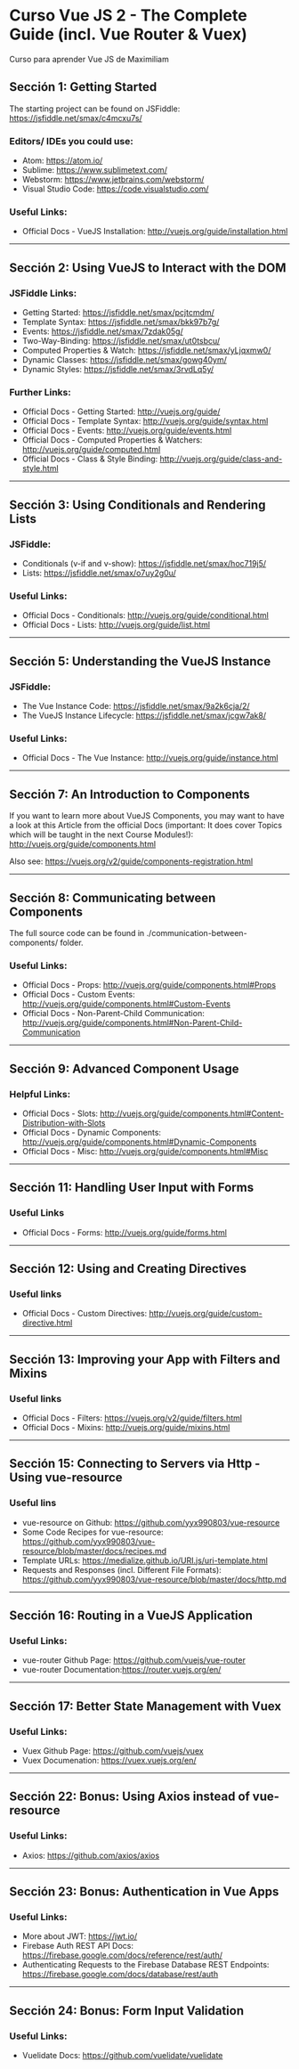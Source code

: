 # Curso Vue JS 2 - The Complete Guide (incl. Vue Router & Vuex)

Curso para aprender Vue JS de Maximiliam

## Sección 1: Getting Started

The starting project can be found on JSFiddle: https://jsfiddle.net/smax/c4mcxu7s/

### Editors/ IDEs you could use:

- Atom: https://atom.io/
- Sublime: https://www.sublimetext.com/
- Webstorm: https://www.jetbrains.com/webstorm/
- Visual Studio Code: https://code.visualstudio.com/

### Useful Links:

- Official Docs - VueJS Installation: http://vuejs.org/guide/installation.html

---

## Sección 2: Using VueJS to Interact with the DOM

### JSFiddle Links:

- Getting Started: https://jsfiddle.net/smax/pcjtcmdm/
- Template Syntax: https://jsfiddle.net/smax/bkk97b7g/
- Events: https://jsfiddle.net/smax/7zdak05g/
- Two-Way-Binding: https://jsfiddle.net/smax/ut0tsbcu/
- Computed Properties & Watch: https://jsfiddle.net/smax/yLjqxmw0/
- Dynamic Classes: https://jsfiddle.net/smax/gowg40ym/
- Dynamic Styles: https://jsfiddle.net/smax/3rvdLq5y/

### Further Links:

- Official Docs - Getting Started: http://vuejs.org/guide/
- Official Docs - Template Syntax: http://vuejs.org/guide/syntax.html
- Official Docs - Events: http://vuejs.org/guide/events.html
- Official Docs - Computed Properties & Watchers: http://vuejs.org/guide/computed.html
- Official Docs - Class & Style Binding: http://vuejs.org/guide/class-and-style.html

---

## Sección 3: Using Conditionals and Rendering Lists

### JSFiddle:

- Conditionals (v-if and v-show): https://jsfiddle.net/smax/hoc719j5/
- Lists: https://jsfiddle.net/smax/o7uy2g0u/

### Useful Links:

- Official Docs - Conditionals: http://vuejs.org/guide/conditional.html
- Official Docs - Lists: http://vuejs.org/guide/list.html

---

## Sección 5: Understanding the VueJS Instance

### JSFiddle:

- The Vue Instance Code: https://jsfiddle.net/smax/9a2k6cja/2/
- The VueJS Instance Lifecycle: https://jsfiddle.net/smax/jcgw7ak8/

### Useful Links:

- Official Docs - The Vue Instance: http://vuejs.org/guide/instance.html

---

## Sección 7: An Introduction to Components

If you want to learn more about VueJS Components, you may want to have a look at this Article from the official Docs (important: It does cover Topics which will be taught in the next Course Modules!): http://vuejs.org/guide/components.html

Also see: https://vuejs.org/v2/guide/components-registration.html

---

## Sección 8: Communicating between Components

The full source code can be found in ./communication-between-components/ folder.

### Useful Links:

- Official Docs - Props: http://vuejs.org/guide/components.html#Props
- Official Docs - Custom Events: http://vuejs.org/guide/components.html#Custom-Events
- Official Docs - Non-Parent-Child Communication: http://vuejs.org/guide/components.html#Non-Parent-Child-Communication

---

## Sección 9: Advanced Component Usage

### Helpful Links:

- Official Docs - Slots: http://vuejs.org/guide/components.html#Content-Distribution-with-Slots
- Official Docs - Dynamic Components: http://vuejs.org/guide/components.html#Dynamic-Components
- Official Docs - Misc: http://vuejs.org/guide/components.html#Misc

---

## Sección 11: Handling User Input with Forms

### Useful Links

- Official Docs - Forms: http://vuejs.org/guide/forms.html

---

## Sección 12: Using and Creating Directives

### Useful links

- Official Docs - Custom Directives: http://vuejs.org/guide/custom-directive.html

---

## Sección 13: Improving your App with Filters and Mixins

### Useful links

- Official Docs - Filters: https://vuejs.org/v2/guide/filters.html
- Official Docs - Mixins: http://vuejs.org/guide/mixins.html

---

## Sección 15: Connecting to Servers via Http - Using vue-resource

### Useful lins

- vue-resource on Github: https://github.com/yyx990803/vue-resource
- Some Code Recipes for vue-resource: https://github.com/yyx990803/vue-resource/blob/master/docs/recipes.md
- Template URLs: https://medialize.github.io/URI.js/uri-template.html
- Requests and Responses (incl. Different File Formats): https://github.com/yyx990803/vue-resource/blob/master/docs/http.md

---

## Sección 16: Routing in a VueJS Application

### Useful Links:

- vue-router Github Page: https://github.com/vuejs/vue-router
- vue-router Documentation:https://router.vuejs.org/en/

---

## Sección 17: Better State Management with Vuex

### Useful Links:

- Vuex Github Page: https://github.com/vuejs/vuex
- Vuex Documenation: https://vuex.vuejs.org/en/

---

## Sección 22: Bonus: Using Axios instead of vue-resource

### Useful Links:

- Axios: https://github.com/axios/axios

---

## Sección 23: Bonus: Authentication in Vue Apps

### Useful Links:

- More about JWT: https://jwt.io/
- Firebase Auth REST API Docs: https://firebase.google.com/docs/reference/rest/auth/
- Authenticating Requests to the Firebase Database REST Endpoints: https://firebase.google.com/docs/database/rest/auth

---

## Sección 24: Bonus: Form Input Validation

### Useful Links:

- Vuelidate Docs: https://github.com/vuelidate/vuelidate
